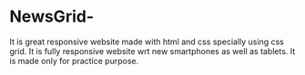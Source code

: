 # NewsGrid-
It is great responsive website made with html and css specially using css grid.
It is fully responsive website wrt new smartphones as well as tablets.
It is made only for practice purpose.
